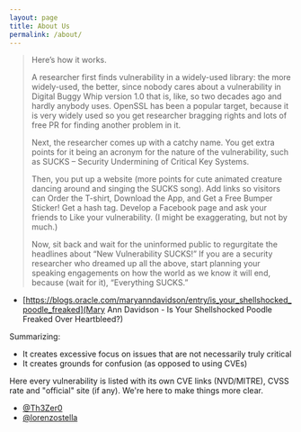 ```yaml
---
layout: page
title: About Us
permalink: /about/
---
```


>Here’s how it works.
>
>A researcher first finds vulnerability in a widely-used library: the more widely-used, the better, since nobody cares about a vulnerability in Digital Buggy Whip version 1.0 that is, like, so two decades ago and hardly anybody uses. OpenSSL has been a popular target, because it is very widely used so you get researcher bragging rights and lots of free PR for finding another problem in it.
>
>Next, the researcher comes up with a catchy name. You get extra points for it being an acronym for the nature of the vulnerability, such as SUCKS – Security Undermining of Critical Key Systems.
>
>Then, you put up a website (more points for cute animated creature dancing around and singing the SUCKS song). Add links so visitors can Order the T-shirt, Download the App, and Get a Free Bumper Sticker! Get a hash tag. Develop a Facebook page and ask your friends to Like your vulnerability. (I might be exaggerating, but not by much.)
>
>Now, sit back and wait for the uninformed public to regurgitate the headlines about “New Vulnerability SUCKS!” If you are a security researcher who dreamed up all the above, start planning your speaking engagements on how the world as we know it will end, because (wait for it), “Everything SUCKS.”

- [https://blogs.oracle.com/maryanndavidson/entry/is_your_shellshocked_poodle_freaked](Mary Ann Davidson - Is Your Shellshocked Poodle Freaked Over Heartbleed?)

Summarizing:

* It creates excessive focus on issues that are not necessarily truly critical
* It creates grounds for confusion (as opposed to using CVEs)

Here every vulnerability is listed with its own CVE links (NVD/MITRE), CVSS rate and "official" site (if any).
We're here to make things more clear.


* [@Th3Zer0](https://twitter.com/Th3Zer0)
* [@lorenzostella](https://twitter.com/lorenzostella)
